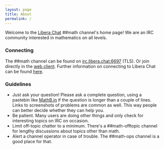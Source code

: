 ```yaml
---
layout: page
title: About
permalink: /
---
```


Welcome to the [Libera Chat](https://libera.chat/) ##math channel's home page!
We are an IRC community interested in mathematics on all levels.

### Connecting
The ##math channel can be found on [irc.libera.chat:6697](ircs://irc.libera.chat:6697) (TLS).
Or join directly in the [web client](https://web.libera.chat/##math).
Further information on connecting to Libera Chat can be found [here](https://libera.chat/guides/connect).

### Guidelines
* Just ask your question! Please ask a complete question,
  using a pastebin like [MathB.in](http://mathb.in/) if the question is longer than a couple of lines.
  Links to screenshots of problems are common as well.
  This way people can better decide whether they can help you.
* Be patient. Many users are doing other things and only check for interesting topics on IRC on occasion.
* Limit off-topic chatter to a minimum.
  There's a ##math-offtopic channel for lengthy discussions about topics other than math.
* Alert a channel operator in case of trouble.
  The ##math-ops channel is a good place for that.
